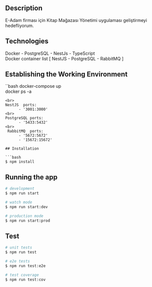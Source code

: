 
## Description

E-Adam firması için Kitap Mağazası Yönetimi uygulaması geliştirmeyi hedefliyorum.

## Technologies

Docker - PostgreSQL - NestJs - TypeScript
<br>
Docker container list [ NestJS - PostgreSQL - RabbitMQ ]

## Establishing the Working Environment

``bash
docker-compose up 
<br>
docker ps -a
```
<br>
NestJS  ports:
      - '3001:3000'
<br>
PostgreSQL ports:
      - '5433:5432'
<br>      
 RabbitMQ  ports:
      - '5672:5672'
      - '15672:15672'
           
## Installation

```bash
$ npm install
```

## Running the app

```bash
# development
$ npm run start

# watch mode
$ npm run start:dev

# production mode
$ npm run start:prod
```

## Test

```bash
# unit tests
$ npm run test

# e2e tests
$ npm run test:e2e

# test coverage
$ npm run test:cov
```
